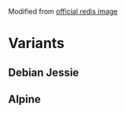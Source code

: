 Modified from [official redis image](https://hub.docker.com/_/redis/)

# Variants

## Debian Jessie

## Alpine
